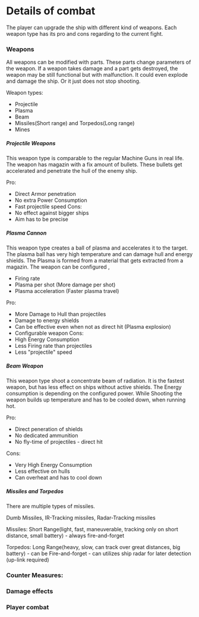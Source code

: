 # Details of combat

The player can upgrade the ship with different kind of weapons. Each weapon type has its pro and cons regarding to the current fight.
### Weapons

All weapons can be modified with parts. These parts change parameters of the weapon. If a weapon takes damage and a part gets destroyed, the weapon may be still functional but with malfunction. It could even explode and damage the ship. Or it just does not stop shooting.

Weapon types:
- Projectile
- Plasma
- Beam
- Missiles(Short range) and Torpedos(Long range)
- Mines

##### Projectile Weapons
This weapon type is comparable to the regular Machine Guns in real life. The weapon has magazin with a fix amount of bullets. These bullets get accelerated and penetrate the hull of the enemy ship.

Pro: 
- Direct Armor penetration
- No extra Power Consumption
- Fast projectile speed
Cons:
- No effect against bigger ships
- Aim has to be precise

##### Plasma Cannon
This weapon type creates a ball of plasma and accelerates it to the target. The plasma ball has very high temperature and can damage hull and energy shields. The Plasma is formed from a material that gets extracted from a magazin. The weapon can be configured ,  
- Firing rate
- Plasma per shot (More damage per shot)
- Plasma acceleration (Faster plasma travel)

Pro:
- More Damage to Hull than projectiles
- Damage to energy shields
- Can be effective even when not as direct hit (Plasma explosion)
- Configurable weapon
Cons:
- High Energy Consumption
- Less Firing rate than projectiles
- Less "projectile" speed

##### Beam Weapon
This weapon type shoot a concentrate beam of radiation. It is the fastest weapon, but has less effect on ships without active shields. The Energy consumption is depending on the configured power. While Shooting the weapon builds up temperature and has to be cooled down, when running hot.

Pro:
- Direct peneration of shields
- No dedicated ammunition
- No fly-time of projectiles - direct hit

Cons:
- Very High Energy Consumption
- Less effective on hulls
- Can overheat and has to cool down

##### Missiles and Torpedos
There are multiple types of missiles. 

Dumb Missiles, IR-Tracking missiles, Radar-Tracking missiles

Missiles:
Short Range(light, fast, maneuverable, tracking only on short distance, small battery)
	- always fire-and-forget

Torpedos:
Long Range(heavy, slow, can track over great distances, big battery)
	- can be Fire-and-forget
	- can utilizes ship radar for later detection (up-link required)

### Counter Measures:


### Damage effects


### Player combat




